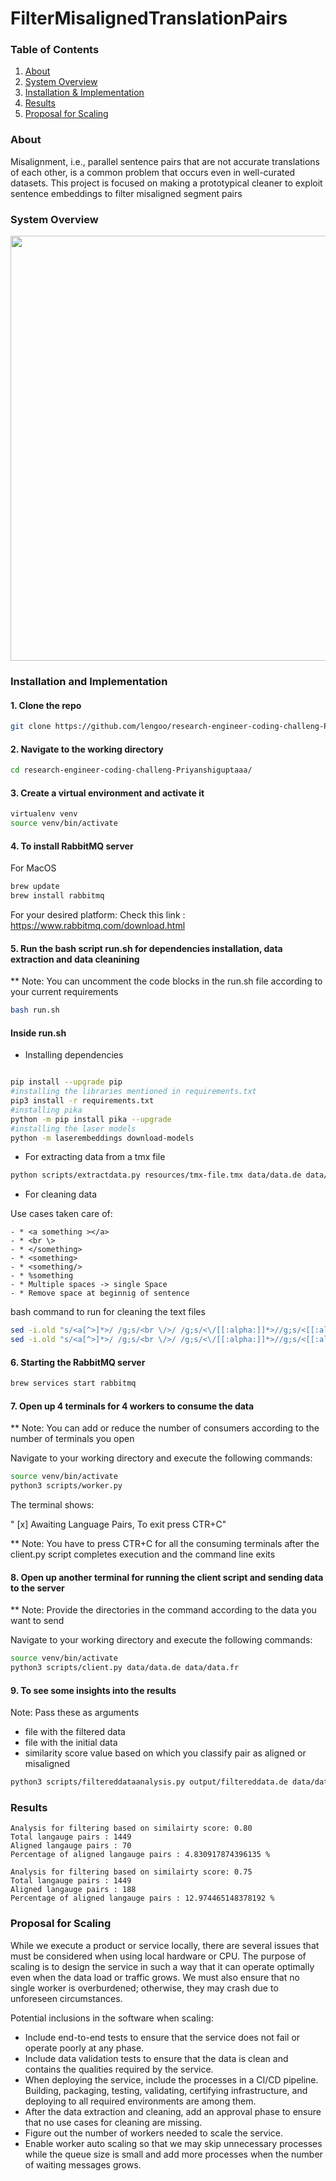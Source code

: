 # FilterMisalignedTranslationPairs

### Table of Contents
1. [About](#about)
2. [System Overview](#system-overview)
3. [Installation & Implementation](#installation-and-implementation)
4. [Results](#results)
5. [Proposal for Scaling](#proposal-for-scaling)

### About

Misalignment, i.e., parallel sentence pairs that are not accurate translations of each other, is a common problem that occurs even in well-curated datasets. This project is focused on making a prototypical cleaner to exploit sentence embeddings to filter misaligned segment pairs 

### System Overview

<img align='center' src="https://github.com/lengoo/research-engineer-coding-challeng-Priyanshiguptaaa/blob/main/diagrams/system.png" width="700" height="680">


### Installation and Implementation

#### 1. Clone the repo

```bash
git clone https://github.com/lengoo/research-engineer-coding-challeng-Priyanshiguptaaa.git
```

#### 2. Navigate to the working directory

```bash
cd research-engineer-coding-challeng-Priyanshiguptaaa/
```

#### 3. Create a virtual environment and activate it

```bash
virtualenv venv
source venv/bin/activate
```

#### 4. To install RabbitMQ server

For MacOS

```bash
brew update
brew install rabbitmq
```
For your desired platform:
Check this link : https://www.rabbitmq.com/download.html

#### 5. Run the bash script run.sh for dependencies installation, data extraction and data cleanining 

** Note: You can uncomment the code blocks in the run.sh file according to your current requirements

```bash
bash run.sh
```

#### Inside run.sh

- Installing dependencies

```bash

pip install --upgrade pip
#installing the libraries mentioned in requirements.txt
pip3 install -r requirements.txt
#installing pika
python -m pip install pika --upgrade
#installing the laser models
python -m laserembeddings download-models

```

- For extracting data from a tmx file

```bash
python scripts/extractdata.py resources/tmx-file.tmx data/data.de data/data.fr
```

- For cleaning data

Use cases taken care of:

```
- * <a something ></a>
- * <br \> 
- * </something>
- * <something>
- * <something/>
- * %something
- * Multiple spaces -> single Space
- * Remove space at beginnig of sentence
```
bash command to run for cleaning the text files

```bash
sed -i.old "s/<a[^>]*>/ /g;s/<br \/>/ /g;s/<\/[[:alpha:]]*>//g;s/<[[:alpha:]]*>//g;/%link/d;s/<[[:alpha:]]*\/>//g;s/&lt\;.*&gt\;//g;s/[[:space:]][[:space:]]*/ /g;s/^[[:space:]]//" data/data.de
sed -i.old "s/<a[^>]*>/ /g;s/<br \/>/ /g;s/<\/[[:alpha:]]*>//g;s/<[[:alpha:]]*>//g;/%link/d;s/<[[:alpha:]]*\/>//g;s/&lt\;.*&gt\;//g;s/[[:space:]][[:space:]]*/ /g;s/^[[:space:]]//" data/data.fr
```

#### 6. Starting the RabbitMQ server

```bash
brew services start rabbitmq 
```

#### 7. Open up 4 terminals for 4 workers to consume the data  

** Note: You can add or reduce the number of consumers according to the number of terminals you open

Navigate to your working directory and execute the following commands:

```bash
source venv/bin/activate
python3 scripts/worker.py
```
The terminal shows:

" [x] Awaiting Language Pairs, To exit press CTR+C"

** Note: You have to press CTR+C for all the consuming terminals after the client.py script completes execution and the command line exits 

#### 8. Open up another terminal for running the client script and sending data to the server

** Note: Provide the directories in the command according to the data you want to send

Navigate to your working directory and execute the following commands:

```bash
source venv/bin/activate
python3 scripts/client.py data/data.de data/data.fr
```
#### 9. To see some insights into the results

Note: Pass these as arguments 

- file with the filtered data
- file with the initial data
- similarity score value based on which you classify pair as aligned or misaligned

```bash
python3 scripts/filtereddataanalysis.py output/filtereddata.de data/data.de 0.80
```


### Results

```
Analysis for filtering based on similairty score: 0.80
Total langauge pairs : 1449
Aligned langauge pairs : 70
Percentage of aligned langauge pairs : 4.830917874396135 %
```

```
Analysis for filtering based on similairty score: 0.75
Total langauge pairs : 1449
Aligned langauge pairs : 188
Percentage of aligned langauge pairs : 12.974465148378192 %
```

### Proposal for Scaling

While we execute a product or service locally, there are several issues that must be considered when using local hardware or CPU. The purpose of scaling is to design the service in such a way that it can operate optimally even when the data load or traffic grows. We must also ensure that no single worker is overburdened; otherwise, they may crash due to unforeseen circumstances.

Potential inclusions in the software when scaling:

- Include end-to-end tests to ensure that the service does not fail or operate poorly at any phase. 
- Include data validation tests to ensure that the data is clean and contains the qualities required by the service.
- When deploying the service, include the processes in a CI/CD pipeline. Building, packaging, testing, validating, certifying infrastructure, and deploying to all required environments are among them.
- After the data extraction and cleaning, add an approval phase to ensure that no use cases for cleaning are missing.
- Figure out the number of workers needed to scale the service.
- Enable worker auto scaling so that we may skip unnecessary processes while the queue size is small and add more processes when the number of waiting messages grows.



